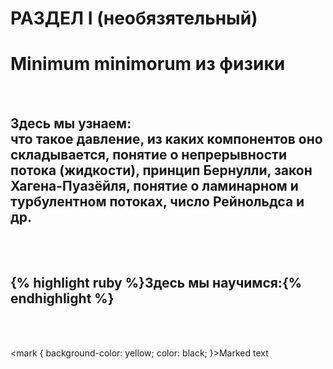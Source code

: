 # РАЗДЕЛ I (необязятельный)

# Minimum minimorum из физики 
 <br/>
 
## Здесь мы узнаем: <br/> что такое давление, из каких компонентов оно складывается, понятие о непрерывности потока (жидкости), принцип Бернулли, закон Хагена-Пуазёйля, понятие о ламинарном и турбулентном потоках, число Рейнольдса и др.
 <br/> 
 <br/> 
 
 ## {% highlight ruby %}Здесь мы научимся:{% endhighlight %} 
 <br/> 
 <br/> 
 
<mark {
  background-color: yellow;
  color: black;
}>Marked text</mark>
 
